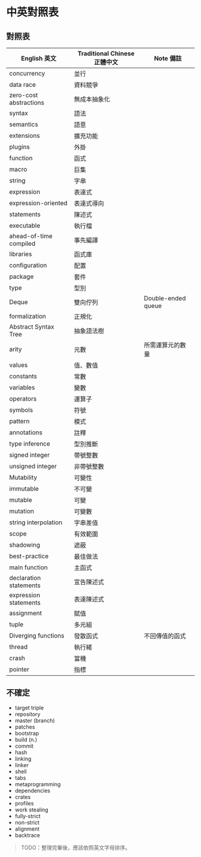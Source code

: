 # 中英對照表

## 對照表

English 英文           | Traditional Chinese 正體中文  | Note 備註
------------           |-----------------------------  |----------
concurrency            | 並行                          |
data race              | 資料競爭                      |
zero-cost abstractions | 無成本抽象化                  |
syntax                 | 語法                          |
semantics              | 語意                          |
extensions             | 擴充功能                      |
plugins                | 外掛                          |
function               | 函式                          |
macro                  | 巨集                          |
string                 | 字串                          |
expression             | 表達式                        |
expression-oriented    | 表達式導向                    |
statements             | 陳述式                        |
executable             | 執行檔                        |
ahead-of-time compiled | 事先編譯                      |
libraries              | 函式庫                        |
configuration          | 配置                          |
package                | 套件                          |
type                   | 型別                          |
Deque                  | 雙向佇列                      | Double-ended queue
formalization          | 正規化                        |
Abstract Syntax Tree   | 抽象語法樹                    |
arity                  | 元數                          | 所需運算元的數量
values                 | 值、數值                      |
constants              | 常數                          |
variables              | 變數                          |
operators              | 運算子                        |
symbols                | 符號                          |
pattern                | 模式                          |
annotations            | 註釋                          |
type inference         | 型別推斷                      |
signed integer         | 帶號整數                      |
unsigned integer       | 非帶號整數                    |
Mutability             | 可變性                        |
immutable              | 不可變                        |
mutable                | 可變                          |
mutation               | 可變數                        |
string interpolation   | 字串差值                      |
scope                  | 有效範圍                      |
shadowing              | 遮蔽                          |
best-practice          | 最佳做法                      |
main function          | 主函式                        |
declaration statements | 宣告陳述式                    |
expression statements  | 表達陳述式                    |
assignment             | 賦值                          |
tuple                  | 多元組                        |
Diverging functions    | 發散函式                      | 不回傳值的函式
thread                 | 執行緒                        |
crash                  | 當機                          |
pointer                | 指標                          |



## 不確定

* target triple
* repository
* master (branch)
* patches
* bootstrap
* build (n.)
* commit
* hash
* linking
* linker
* shell
* tabs
* metaprogramming
* dependencies
* crates
* profiles
* work stealing
* fully-strict
* non-strict
* alignment
* backtrace


> TODO：整理完畢後，應該依照英文字母排序。
